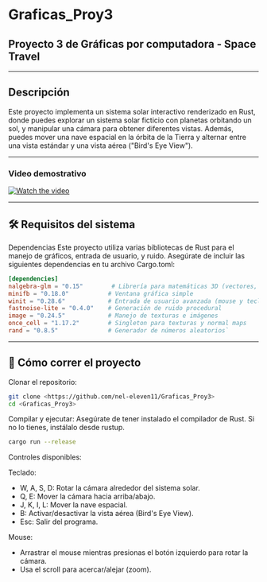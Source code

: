 # Graficas_Proy3
## Proyecto 3 de Gráficas por computadora - Space Travel

---

## Descripción

Este proyecto implementa un sistema solar interactivo renderizado en Rust, donde puedes explorar un sistema solar ficticio con planetas orbitando un sol, y manipular una cámara para obtener diferentes vistas. Además, puedes mover una nave espacial en la órbita de la Tierra y alternar entre una vista estándar y una vista aérea ("Bird's Eye View").

---

### Video demostrativo

[![Watch the video](https://img.youtube.com/vi/jJR7EOxyCRU/0.jpg)](https://youtu.be/jJR7EOxyCRU)

---

## 🛠️ Requisitos del sistema
Dependencias
Este proyecto utiliza varias bibliotecas de Rust para el manejo de gráficos, entrada de usuario, y ruido. Asegúrate de incluir las siguientes dependencias en tu archivo Cargo.toml:

```toml
[dependencies]
nalgebra-glm = "0.15"        # Librería para matemáticas 3D (vectores, matrices, etc.)
minifb = "0.18.0"           # Ventana gráfica simple
winit = "0.28.6"            # Entrada de usuario avanzada (mouse y teclado)
fastnoise-lite = "0.4.0"    # Generación de ruido procedural
image = "0.24.5"            # Manejo de texturas e imágenes
once_cell = "1.17.2"        # Singleton para texturas y normal maps
rand = "0.8.5"              # Generador de números aleatorios`
```

---

## 🚀 Cómo correr el proyecto

Clonar el repositorio:
```bash
git clone <https://github.com/nel-eleven11/Graficas_Proy3>
cd <Graficas_Proy3>
```

Compilar y ejecutar:
Asegúrate de tener instalado el compilador de Rust. Si no lo tienes, instálalo desde rustup.
```bash
cargo run --release
```

Controles disponibles:

Teclado:
- W, A, S, D: Rotar la cámara alrededor del sistema solar.
- Q, E: Mover la cámara hacia arriba/abajo.
- J, K, I, L: Mover la nave espacial.
- B: Activar/desactivar la vista aérea (Bird's Eye View).
- Esc: Salir del programa.

Mouse:
- Arrastrar el mouse mientras presionas el botón izquierdo para rotar la cámara.
- Usa el scroll para acercar/alejar (zoom).



